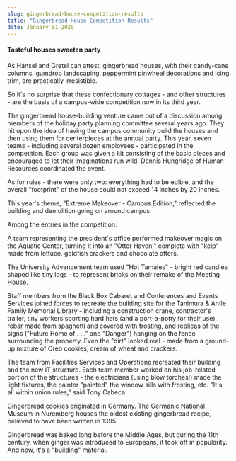 ```yaml
---
slug: gingerbread-house-competition-results
title: "Gingerbread House Competition Results"
date: January 01 2020
---
```


 
<h4>Tasteful houses sweeten party</h4>
<p>
  As Hansel and Gretel can attest, gingerbread houses, with their candy-cane
  columns, gumdrop landscaping, peppermint pinwheel decorations and icing trim,
  are practically irresistible.
</p>
<p>
  So it's no surprise that these confectionary cottages - and other structures -
  are the basis of a campus-wide competition now in its third year.
</p>
<p>
  The gingerbread house-building venture came out of a discussion among members
  of the holiday party planning committee several years ago. They hit upon the
  idea of having the campus community build the houses and then using them for
  centerpieces at the annual party. This year, seven teams - including several
  dozen employees - participated in the competition. Each group was given a kit
  consisting of the basic pieces and encouraged to let their imaginations run
  wild. Dennis Hungridge of Human Resources coordinated the event.
</p>
<p>
  As for rules - there were only two: everything had to be edible, and the
  overall "footprint" of the house could not exceed 14 inches by 20 inches.
</p>
<p>
  This year's theme, "Extreme Makeover - Campus Edition," reflected the building
  and demolition going on around campus.
</p>
<p>Among the entries in the competition:</p>
<p>
  A team representing the president's office performed makeover magic on the
  Aquatic Center, turning it into an "Otter Haven," complete with "kelp" made
  from lettuce, goldfish crackers and chocolate otters.
</p>
<p>
  The University Advancement team used "Hot Tamales" - bright red candies shaped
  like tiny logs - to represent bricks on their remake of the Meeting House.
</p>
<p>
  Staff members from the Black Box Cabaret and Conferences and Events Services
  joined forces to recreate the building site for the Tanimura &amp; Antle
  Family Memorial Library - including a construction crane, contractor's
  trailer, tiny workers sporting hard hats (and a port-a-potty for their use),
  rebar made from spaghetti and covered with frosting, and replicas of the signs
  ("Future Home of . . ." and "Danger") hanging on the fence surrounding the
  property. Even the "dirt" looked real - made from a ground-up mixture of Oreo
  cookies, cream of wheat and crackers.
</p>
<p>
  The team from Facilities Services and Operations recreated their building and
  the new IT structure. Each team member worked on his job-related portion of
  the structures - the electricians (using blow torches!) made the light
  fixtures, the painter "painted" the window sills with frosting, etc. "It's all
  within union rules," said Tony Cabeca.
</p>
<p>
  Gingerbread cookies originated in Germany. The Germanic National Museum in
  Nuremberg houses the oldest existing gingerbread recipe, believed to have been
  written in 1395.
</p>
<p>
  Gingerbread was baked long before the Middle Ages, but during the 11th
  century, when ginger was introduced to Europeans, it took off in popularity.
  And now, it's a "building" material.
</p>
 
